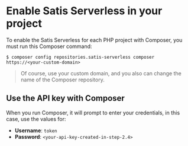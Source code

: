 Enable Satis Serverless in your project
=======================================

To enable the Satis Serverless for each PHP project with Composer, you must run this Composer command:

```
$ composer config repositories.satis-serverless composer https://<your-custom-domain>
```

> Of course, use your custom domain, and you also can change the name of the Composer repository.

## Use the API key with Composer

When you run Composer, it will prompt to enter your credentials, in this case, use the values for:

- **Username**: `token`
- **Password**: `<your-api-key-created-in-step-2.4>`
